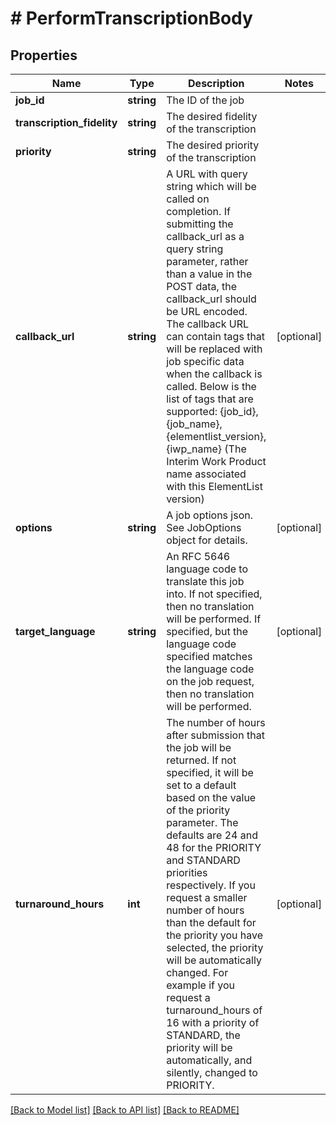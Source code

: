 # # PerformTranscriptionBody

## Properties

Name | Type | Description | Notes
------------ | ------------- | ------------- | -------------
**job_id** | **string** | The ID of the job |
**transcription_fidelity** | **string** | The desired fidelity of the transcription |
**priority** | **string** | The desired priority of the transcription |
**callback_url** | **string** | A URL with query string which will be called on completion. If submitting the callback_url as a query string parameter, rather than a value in the POST data, the callback_url should be URL encoded. The callback URL can contain tags that will be replaced with job specific data when the callback is called. Below is the list of tags that are supported: {job_id}, {job_name}, {elementlist_version}, {iwp_name} (The Interim Work Product name associated with this ElementList version) | [optional]
**options** | **string** | A job options json. See JobOptions object for details. | [optional]
**target_language** | **string** | An RFC 5646 language code to translate this job into. If not specified, then no translation will be performed. If specified, but the language code specified matches the language code on the job request, then no translation will be performed. | [optional]
**turnaround_hours** | **int** | The number of hours after submission that the job will be returned. If not specified, it will be set to a default based on the value of the priority parameter. The defaults are 24 and 48 for the PRIORITY and STANDARD priorities respectively. If you request a smaller number of hours than the default for the priority you have selected, the priority will be automatically changed. For example if you request a turnaround_hours of 16 with a priority of STANDARD, the priority will be automatically, and silently, changed to PRIORITY. | [optional]

[[Back to Model list]](../../README.md#models) [[Back to API list]](../../README.md#endpoints) [[Back to README]](../../README.md)
